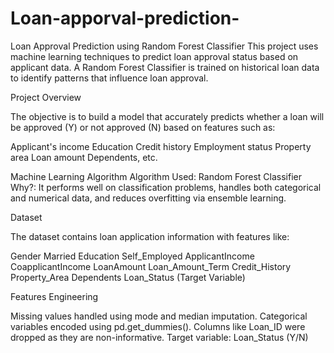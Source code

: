 # Loan-apporval-prediction-
Loan Approval Prediction using Random Forest Classifier
This project uses machine learning techniques to predict loan approval status based on applicant data. A Random Forest Classifier is trained on historical loan data to identify patterns that influence loan approval.

Project Overview

The objective is to build a model that accurately predicts whether a loan will be approved (Y) or not approved (N) based on features such as:

Applicant's income
Education
Credit history
Employment status
Property area
Loan amount
Dependents, etc.

Machine Learning Algorithm
Algorithm Used: Random Forest Classifier
Why?: It performs well on classification problems, handles both categorical and numerical data, and reduces overfitting via ensemble learning.

Dataset

The dataset contains loan application information with features like:

Gender
Married
Education
Self_Employed
ApplicantIncome
CoapplicantIncome
LoanAmount
Loan_Amount_Term
Credit_History
Property_Area
Dependents
Loan_Status (Target Variable)

Features Engineering

Missing values handled using mode and median imputation.
Categorical variables encoded using pd.get_dummies().
Columns like Loan_ID were dropped as they are non-informative.
Target variable: Loan_Status (Y/N)


